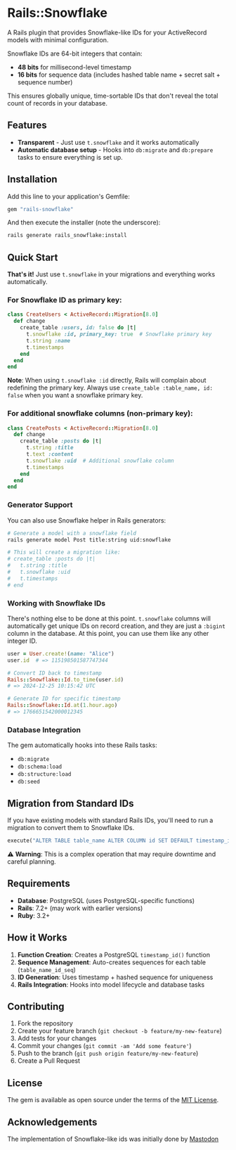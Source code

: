 # Rails::Snowflake

A Rails plugin that provides Snowflake-like IDs for your ActiveRecord models with minimal configuration.

Snowflake IDs are 64-bit integers that contain:
- **48 bits** for millisecond-level timestamp
- **16 bits** for sequence data (includes hashed table name + secret salt + sequence number)

This ensures globally unique, time-sortable IDs that don't reveal the total count of records in your database.

## Features

- **Transparent** - Just use `t.snowflake` and it works automatically
- **Automatic database setup** - Hooks into `db:migrate` and `db:prepare` tasks to ensure everything is set up.

## Installation

Add this line to your application's Gemfile:

```ruby
gem "rails-snowflake"
```

And then execute the installer (note the underscore):
```bash
rails generate rails_snowflake:install
```

## Quick Start

**That's it!** Just use `t.snowflake` in your migrations and everything works automatically.

### For Snowflake ID as primary key:
```ruby
class CreateUsers < ActiveRecord::Migration[8.0]
  def change
    create_table :users, id: false do |t|
      t.snowflake :id, primary_key: true  # Snowflake primary key
      t.string :name
      t.timestamps
    end
  end
end
```

**Note**: When using `t.snowflake :id` directly, Rails will complain about redefining the primary key. Always use `create_table :table_name, id: false` when you want a snowflake primary key.

### For additional snowflake columns (non-primary key):
```ruby
class CreatePosts < ActiveRecord::Migration[8.0]
  def change
    create_table :posts do |t|
      t.string :title
      t.text :content
      t.snowflake :uid  # Additional snowflake column
      t.timestamps
    end
  end
end
```

### Generator Support

You can also use Snowflake helper in Rails generators:

```bash
# Generate a model with a snowflake field
rails generate model Post title:string uid:snowflake

# This will create a migration like:
# create_table :posts do |t|
#   t.string :title
#   t.snowflake :uid
#   t.timestamps
# end
```

### Working with Snowflake IDs

There's nothing else to be done at this point. `t.snowflake` columns will automatically get unique IDs on record creation, and they are just a `:bigint` column in the database.
At this point, you can use them like any other integer ID.

```ruby
user = User.create!(name: "Alice")
user.id  # => 115198501587747344

# Convert ID back to timestamp
Rails::Snowflake::Id.to_time(user.id)
# => 2024-12-25 10:15:42 UTC

# Generate ID for specific timestamp
Rails::Snowflake::Id.at(1.hour.ago)
# => 1766651542000012345
```

### Database Integration

The gem automatically hooks into these Rails tasks:
- `db:migrate`
- `db:schema:load`
- `db:structure:load`
- `db:seed`

## Migration from Standard IDs

If you have existing models with standard Rails IDs, you'll need to run a migration to convert them to Snowflake IDs.

```ruby
execute("ALTER TABLE table_name ALTER COLUMN id SET DEFAULT timestamp_id('table_name')")
```

⚠️ **Warning**: This is a complex operation that may require downtime and careful planning.

## Requirements

- **Database**: PostgreSQL (uses PostgreSQL-specific functions)
- **Rails**: 7.2+ (may work with earlier versions)
- **Ruby**: 3.2+

## How it Works

1. **Function Creation**: Creates a PostgreSQL `timestamp_id()` function
2. **Sequence Management**: Auto-creates sequences for each table (`table_name_id_seq`)
3. **ID Generation**: Uses timestamp + hashed sequence for uniqueness
4. **Rails Integration**: Hooks into model lifecycle and database tasks


## Contributing

1. Fork the repository
2. Create your feature branch (`git checkout -b feature/my-new-feature`)
3. Add tests for your changes
4. Commit your changes (`git commit -am 'Add some feature'`)
5. Push to the branch (`git push origin feature/my-new-feature`)
6. Create a Pull Request

## License
The gem is available as open source under the terms of the [MIT License](https://opensource.org/licenses/MIT).


## Acknowledgements

The implementation of Snowflake-like ids was initially done by [Mastodon](https://github.com/mastodon/mastodon/blob/06803422da3794538cd9cd5c7ccd61a0694ef921/lib/mastodon/snowflake.rb)
